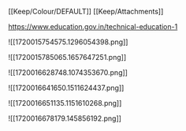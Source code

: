 [[Keep/Colour/DEFAULT]] [[Keep/Attachments]] 

https://www.education.gov.in/technical-education-1


![[1720015754575.1296054398.png]]

![[1720015785065.1657647251.png]]

![[1720016628748.1074353670.png]]

![[1720016641650.1511624437.png]]

![[1720016651135.1151610268.png]]

![[1720016678179.145856192.png]]